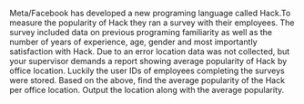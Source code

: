 Meta/Facebook has developed a new programing language called Hack.To measure the popularity of Hack they ran a survey with their employees. 
The survey included data on previous programing familiarity as well as the number of years of experience, age, gender and most importantly satisfaction with Hack. 
Due to an error location data was not collected, but your supervisor demands a report showing average popularity of Hack by office location. 
Luckily the user IDs of employees completing the surveys were stored.
Based on the above, find the average popularity of the Hack per office location.
Output the location along with the average popularity.

